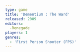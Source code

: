 ```yaml
---
type: game
title: 'Dementium : The Ward'
released: 2009
editors: 
  -Renegade
players: 1
genres:
  - 'First Person Shooter (FPS)'
---
```

